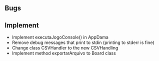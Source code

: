 ## Bugs

## Implement
- Implement executaJogoConsole() in AppDama
- Remove debug messages that print to stdin (printing to stderr is fine)
- Change class CSVHandler to the new CSVHandling
- Implement method exportarArquivo to Board class
